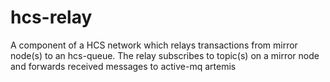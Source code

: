 # hcs-relay

A component of a HCS network which relays transactions from mirror node(s) to an hcs-queue. The relay subscribes to topic(s) on a mirror node and forwards received messages to active-mq artemis
